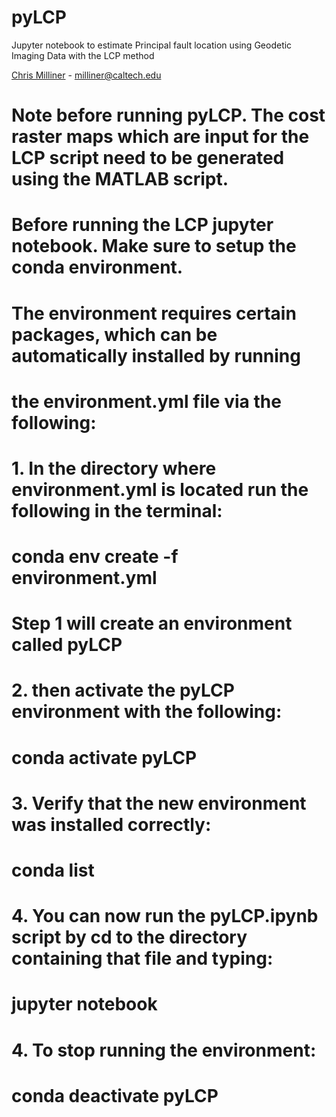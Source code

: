 # pyLCP
Jupyter notebook to estimate Principal fault location using Geodetic Imaging Data with the LCP method

[Chris Milliner](mailto:milliner@caltech.edu)
    - milliner@caltech.edu

# Note before running pyLCP. The cost raster maps which are input for the LCP script need to be generated using the MATLAB script. 

# Before running the LCP jupyter notebook. Make sure to setup the conda environment.
# The environment requires certain packages, which can be automatically installed by running
# the environment.yml file via the following:

# 1. In the directory where environment.yml is located run the following in the terminal:
# conda env create -f environment.yml

# Step 1 will create an environment called pyLCP

# 2. then activate the pyLCP environment with the following:
#  conda activate pyLCP

# 3. Verify that the new environment was installed correctly:
# conda list

# 4. You can now run the pyLCP.ipynb script by cd to the directory containing that file and typing:
#  jupyter notebook

# 4. To stop running the environment:
# conda deactivate pyLCP
